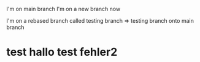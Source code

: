 

I'm on main branch
I'm on a new branch now

I'm on a rebased branch called testing branch => testing branch onto main branch

# test hallo test fehler2

